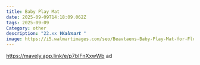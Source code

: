 ```yaml
---
title: Baby Play Mat
date: 2025-09-09T14:18:09.062Z
tags: 2025-09-09
Category: other
description: "22.xx 𝙒𝙖𝙡𝙢𝙖𝙧𝙩 "
image: https://i5.walmartimages.com/seo/Beavtaens-Baby-Play-Mat-for-Floor-50x50-Playpen-Mat-with-Super-Soft-Touch-Play-Pen-Mats-with-Upgraded-Anti-Slip-Bottom-Machine-Washable-Vehicles_2dc5b3a8-1448-49db-8009-499cf6869b2c.220ee70137cc857bd438cd551ca8a64f.jpeg?odnHeight=2000&odnWidth=2000&odnBg=FFFFFF
---
```

https://mavely.app.link/e/p7bIFnXxwWb     ad